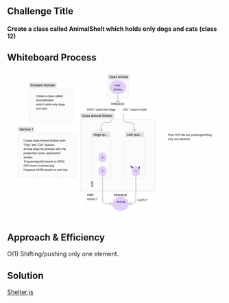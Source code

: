 ## Challenge Title 
#### Create a class called AnimalShelt which holds only dogs and cats (class 12)
## Whiteboard Process
<!-- Embedded whiteboard image -->

![animal.png](animal.png)

## Approach & Efficiency
<!-- What approach did you take? Why? What is the Big O space/time for this approach? -->
O(1) Shifting/pushing only one element.

## Solution  
[Shelter.js](Shelter.js)
<!-- Show how to run your code, and examples of it in action -->